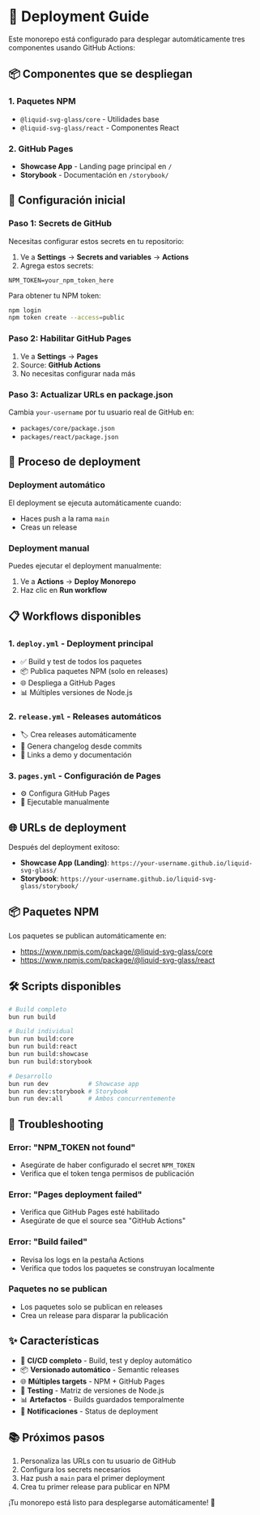 # 🚀 Deployment Guide

Este monorepo está configurado para desplegar automáticamente tres componentes usando GitHub Actions:

## 📦 Componentes que se despliegan

### 1. **Paquetes NPM** 
- `@liquid-svg-glass/core` - Utilidades base
- `@liquid-svg-glass/react` - Componentes React

### 2. **GitHub Pages**
- **Showcase App** - Landing page principal en `/`  
- **Storybook** - Documentación en `/storybook/`

## 🔧 Configuración inicial

### Paso 1: Secrets de GitHub
Necesitas configurar estos secrets en tu repositorio:

1. Ve a **Settings** → **Secrets and variables** → **Actions**
2. Agrega estos secrets:

```
NPM_TOKEN=your_npm_token_here
```

Para obtener tu NPM token:
```bash
npm login
npm token create --access=public
```

### Paso 2: Habilitar GitHub Pages
1. Ve a **Settings** → **Pages**
2. Source: **GitHub Actions**
3. No necesitas configurar nada más

### Paso 3: Actualizar URLs en package.json
Cambia `your-username` por tu usuario real de GitHub en:
- `packages/core/package.json`
- `packages/react/package.json`

## 🚀 Proceso de deployment

### Deployment automático
El deployment se ejecuta automáticamente cuando:
- Haces push a la rama `main`
- Creas un release

### Deployment manual
Puedes ejecutar el deployment manualmente:
1. Ve a **Actions** → **Deploy Monorepo**
2. Haz clic en **Run workflow**

## 📋 Workflows disponibles

### 1. `deploy.yml` - Deployment principal
- ✅ Build y test de todos los paquetes
- 📦 Publica paquetes NPM (solo en releases)
- 🌐 Despliega a GitHub Pages
- 📊 Múltiples versiones de Node.js

### 2. `release.yml` - Releases automáticos
- 🏷️ Crea releases automáticamente
- 📝 Genera changelog desde commits
- 🔗 Links a demo y documentación

### 3. `pages.yml` - Configuración de Pages
- ⚙️ Configura GitHub Pages
- 🔧 Ejecutable manualmente

## 🌐 URLs de deployment

Después del deployment exitoso:

- **Showcase App (Landing)**: `https://your-username.github.io/liquid-svg-glass/`
- **Storybook**: `https://your-username.github.io/liquid-svg-glass/storybook/`

## 📦 Paquetes NPM

Los paquetes se publican automáticamente en:
- https://www.npmjs.com/package/@liquid-svg-glass/core
- https://www.npmjs.com/package/@liquid-svg-glass/react

## 🛠️ Scripts disponibles

```bash
# Build completo
bun run build

# Build individual
bun run build:core
bun run build:react
bun run build:showcase
bun run build:storybook

# Desarrollo
bun run dev           # Showcase app
bun run dev:storybook # Storybook
bun run dev:all       # Ambos concurrentemente
```

## 🐛 Troubleshooting

### Error: "NPM_TOKEN not found"
- Asegúrate de haber configurado el secret `NPM_TOKEN`
- Verifica que el token tenga permisos de publicación

### Error: "Pages deployment failed"
- Verifica que GitHub Pages esté habilitado
- Asegúrate de que el source sea "GitHub Actions"

### Error: "Build failed"
- Revisa los logs en la pestaña Actions
- Verifica que todos los paquetes se construyan localmente

### Paquetes no se publican
- Los paquetes solo se publican en releases
- Crea un release para disparar la publicación

## ✨ Características

- 🔄 **CI/CD completo** - Build, test y deploy automático
- 📦 **Versionado automático** - Semantic releases
- 🌐 **Múltiples targets** - NPM + GitHub Pages
- 🧪 **Testing** - Matriz de versiones de Node.js
- 📊 **Artefactos** - Builds guardados temporalmente
- 🔔 **Notificaciones** - Status de deployment

## 📚 Próximos pasos

1. Personaliza las URLs con tu usuario de GitHub
2. Configura los secrets necesarios
3. Haz push a `main` para el primer deployment
4. Crea tu primer release para publicar en NPM

¡Tu monorepo está listo para desplegarse automáticamente! 🎉